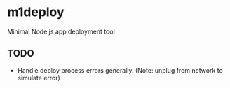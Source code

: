 # m1deploy #

Minimal Node.js app deployment tool

## TODO ##

* Handle deploy process errors generally. (Note: unplug from network to simulate error)

